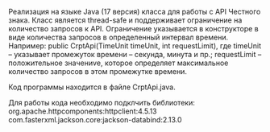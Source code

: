   Реализация на языке Java (17 версия) класса для работы с API Честного знака. Класс является thread-safe и поддерживает ограничение на количество запросов к API. Ограничение указывается в конструкторе в виде количества запросов в определенный интервал времени. Например:
public CrptApi(TimeUnit timeUnit, int requestLimit), где timeUnit – указывает промежуток времени – секунда, минута и пр.; requestLimit – положительное значениvе, которое определяет максимальное количество запросов в этом промежутке времени.

  Код программы находится в файле CrptApi.java. 

Для работы кода необходимо подклчить библиотеки:
  org.apache.httpcomponents:httpclient:4.5.13
  com.fasterxml.jackson.core:jackson-databind:2.13.0
  
